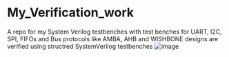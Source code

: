 # My_Verification_work
A repo for my System Verilog testbenches with test benches for UART, I2C, SPI, FIFOs and Bus protocols like AMBA, AHB and WISHBONE 
designs are verified using structred SystemVerilog testbenches 
![image](https://user-images.githubusercontent.com/90535558/236628631-c68a0b51-230e-4b26-b1a1-af447ffeb4c6.png)
